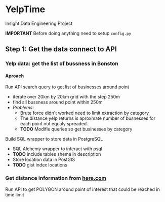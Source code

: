 # YelpTime

Insight Data Engineering Project  

**IMPORTANT** Before doing anything need to setup `config.py`
## Step 1: Get the data connect to API  

### Yelp data: get the list of bussness in Bonston  

#### Aproach
Run API search query to get list of businesses around point 
* iterate over 20km by 20km grid with the step 250m
* find all bussness around point within 250m
* *Problems*: 
	* Brute force didn't worked need to limit extraction by category
	* The distance yelp returns  is aproxmate number of busnesses for each point  not equaly spreaded.
	* **TODO**  Modifie queries so get businesses by category 
	
Build SQL wrapper to store data in PostgreSQL
* SQL Alchemy wrapper to interact with psql
* **TODO**  include tables shema in description
* Store location data in PostGIS
* **TODO** gist index locations

### Get distance information from [here.com](https://developer.here.com/)  
Run API to get POLYGON around point of interest that could be reached in time limit
